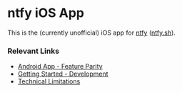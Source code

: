 #  ntfy iOS App
This is the (currently unofficial) iOS app for [ntfy](https://github.com/binwiederhier/ntfy) ([ntfy.sh](https://ntfy.sh)).

### Relevant Links

- [Android App - Feature Parity](docs/FEATURE_PARITY.md)
- [Getting Started - Development](docs/GETTING_STARTED.md)
- [Technical Limitations](docs/TECHNICAL_LIMITATIONS.md)
